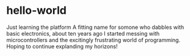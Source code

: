 # hello-world
Just learning the platform
A fitting name for somone who dabbles with basic electronics, about ten years ago I started messing with microcontrollers and the excitingly frustrating world of programming. Hoping to continue explanding my horizons!
